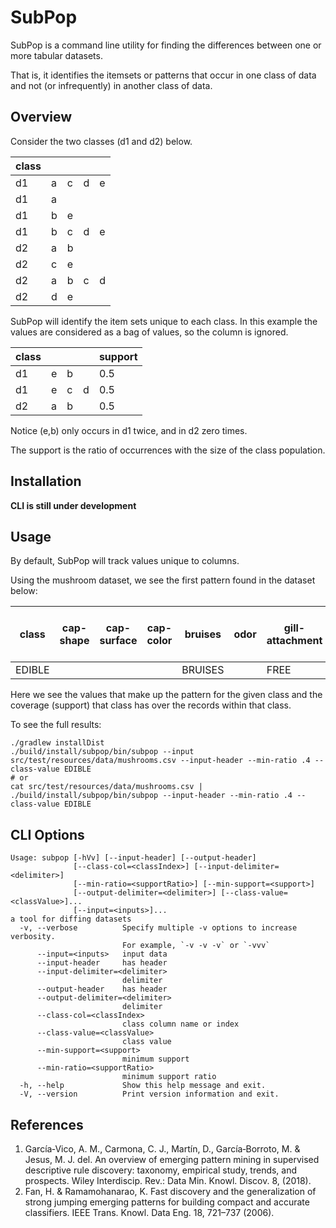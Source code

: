 # SubPop

SubPop is a command line utility for finding the differences between one or more tabular datasets.

That is, it identifies the itemsets or patterns that occur in one class of data and not (or infrequently) in another
class of data.

## Overview

Consider the two classes (d1 and d2) below.

| class |   |   |   |   |
|-------|---|---|---|---|
| d1    | a | c | d | e |
| d1    | a |   |   |   |
| d1    | b | e |   |   |
| d1    | b | c | d | e |
| d2    | a | b |   |   |
| d2    | c | e |   |   |
| d2    | a | b | c | d |
| d2    | d | e |   |   |

SubPop will identify the item sets unique to each class. In this example the values are considered as a bag of values,
so
the column is ignored.

| class |   |   |   | support |
|-------|---|---|---|---------|
| d1    | e | b |   | 0.5     |
| d1    | e | c | d | 0.5     |
| d2    | a | b |   | 0.5     |

Notice (e,b) only occurs in d1 twice, and in d2 zero times.

The support is the ratio of occurrences with the size of the class population.

## Installation

__CLI is still under development__

## Usage

By default, SubPop will track values unique to columns.

Using the mushroom dataset, we see the first pattern found in the dataset below:

| class  | cap-shape | cap-surface | cap-color | bruises | odor | gill-attachment | gill-spacing | gill-size | gill-color | stalk-shape | stalk-root | stalk-surface-above-ring | stalk-surface-below-ring | stalk-color-above-ring | stalk-color-below-ring | veil-type | veil-color | ring-number | ring-type | spore-print-color | population | habitat | support   |
|--------|-----------|-------------|-----------|---------|------|-----------------|--------------|-----------|------------|-------------|------------|--------------------------|--------------------------|------------------------|------------------------|-----------|------------|-------------|-----------|-------------------|------------|---------|-----------|
| EDIBLE |           |             |           | BRUISES |      | FREE            |              |           |            | TAPERING    | BULBOUS    | SMOOTH                   | SMOOTH                   |                        |                        | PARTIAL   | WHITE      | ONE         | PENDANT   |                   |            | WOODS   | 0.4064171 |

Here we see the values that make up the pattern for the given class and the coverage (support) that class has over the
records within that class.

To see the full results:

```shell
./gradlew installDist
./build/install/subpop/bin/subpop --input src/test/resources/data/mushrooms.csv --input-header --min-ratio .4 --class-value EDIBLE
# or
cat src/test/resources/data/mushrooms.csv | ./build/install/subpop/bin/subpop --input-header --min-ratio .4 --class-value EDIBLE 
```

## CLI Options

```text
Usage: subpop [-hVv] [--input-header] [--output-header]
              [--class-col=<classIndex>] [--input-delimiter=<delimiter>]
              [--min-ratio=<supportRatio>] [--min-support=<support>]
              [--output-delimiter=<delimiter>] [--class-value=<classValue>]...
              [--input=<inputs>]...
a tool for diffing datasets
  -v, --verbose          Specify multiple -v options to increase verbosity.
                         For example, `-v -v -v` or `-vvv`
      --input=<inputs>   input data
      --input-header     has header
      --input-delimiter=<delimiter>
                         delimiter
      --output-header    has header
      --output-delimiter=<delimiter>
                         delimiter
      --class-col=<classIndex>
                         class column name or index
      --class-value=<classValue>
                         class value
      --min-support=<support>
                         minimum support
      --min-ratio=<supportRatio>
                         minimum support ratio
  -h, --help             Show this help message and exit.
  -V, --version          Print version information and exit.
```

## References

1. García‐Vico, A. M., Carmona, C. J., Martín, D., García‐Borroto, M. & Jesus, M. J. del. An overview of emerging
   pattern mining in supervised descriptive rule discovery: taxonomy, empirical study, trends, and prospects. Wiley
   Interdiscip. Rev.: Data Min. Knowl. Discov. 8, (2018).
2. Fan, H. & Ramamohanarao, K. Fast discovery and the generalization of strong jumping emerging patterns for building
   compact and accurate classifiers. IEEE Trans. Knowl. Data Eng. 18, 721–737 (2006).
